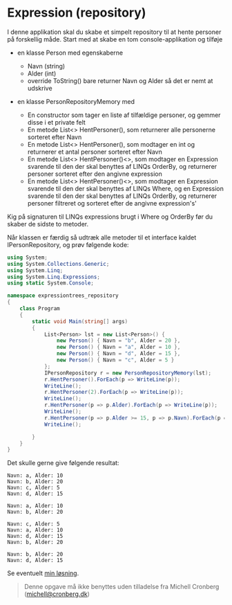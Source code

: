 ﻿# Expression (repository)

I denne applikation skal du skabe et simpelt repository til at hente personer på forskellig måde. Start med at
skabe en tom console-applikation og tilføje 

- en klasse Person med egenskaberne
	- Navn (string)
	- Alder (int)
	- override ToString()
		bare returner Navn og Alder så det er nemt at udskrive

- en klasse PersonRepositoryMemory med
	- En constructor som tager en liste af tilfældige personer, og gemmer disse i et private felt
	- En metode List<<Person>> HentPersoner(), som returnerer alle personerne sorteret efter Navn
	- En metode List<<Person>> HentPersoner(), som modtager en int og returnerer et antal personer sorteret efter Navn
	- En metode List<<Person>> HentPersoner()<<T>>, som modtager en Expression svarende til den der skal benyttes af LINQs OrderBy, og returnerer personer sorteret efter den angivne expression
	- En metode List<<Person>> HentPersoner()<<T>>, som modtager en Expression svarende til den der skal benyttes af LINQs Where, og en Expression svarende til den der skal benyttes af LINQs OrderBy, og returnerer personer filtreret og sorteret efter de angivne expression's'

Kig på signaturen til LINQs expressions brugt i Where og OrderBy før du skaber de sidste to metoder.

Når klassen er færdig så udtræk alle metoder til et interface kaldet IPersonRepository, og prøv følgende kode:

```csharp
using System;
using System.Collections.Generic;
using System.Linq;
using System.Linq.Expressions;
using static System.Console;

namespace expressiontrees_repository
{
    class Program
    {
        static void Main(string[] args)
        {
            List<Person> lst = new List<Person>() {
                new Person() { Navn = "b", Alder = 20 },
                new Person() { Navn = "a", Alder = 10 },
                new Person() { Navn = "d", Alder = 15 },
                new Person() { Navn = "c", Alder = 5 }
            };
            IPersonRepository r = new PersonRepositoryMemory(lst);
            r.HentPersoner().ForEach(p => WriteLine(p));
            WriteLine();
            r.HentPersoner(2).ForEach(p => WriteLine(p));
            WriteLine();
            r.HentPersoner(p => p.Alder).ForEach(p => WriteLine(p));
            WriteLine();
            r.HentPersoner(p => p.Alder >= 15, p => p.Navn).ForEach(p => WriteLine(p));
            WriteLine();

        }
    }
}
```

Det skulle gerne give følgende resultat:

```
Navn: a, Alder: 10
Navn: b, Alder: 20
Navn: c, Alder: 5
Navn: d, Alder: 15

Navn: a, Alder: 10
Navn: b, Alder: 20

Navn: c, Alder: 5
Navn: a, Alder: 10
Navn: d, Alder: 15
Navn: b, Alder: 20

Navn: b, Alder: 20
Navn: d, Alder: 15
```

Se eventuelt [min løsning](../program.cs).


<!-- footerstart -->
> Denne opgave må ikke benyttes uden tilladelse fra Michell Cronberg (michell@cronberg.dk)
<!-- footerslut -->